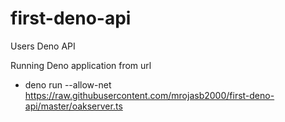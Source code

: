 # first-deno-api
Users Deno API

Running Deno application from url
- deno run --allow-net https://raw.githubusercontent.com/mrojasb2000/first-deno-api/master/oakserver.ts
